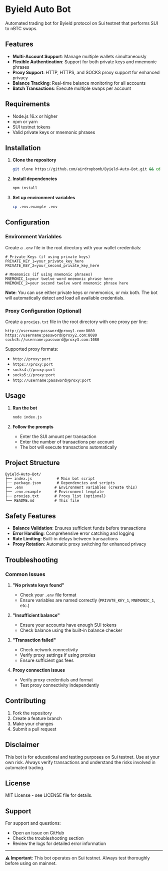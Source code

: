 # Byield Auto Bot

Automated trading bot for Byield protocol on Sui testnet that performs SUI to nBTC swaps.

## Features

- **Multi-Account Support**: Manage multiple wallets simultaneously
- **Flexible Authentication**: Support for both private keys and mnemonic phrases
- **Proxy Support**: HTTP, HTTPS, and SOCKS proxy support for enhanced privacy
- **Balance Tracking**: Real-time balance monitoring for all accounts
- **Batch Transactions**: Execute multiple swaps per account

## Requirements

- Node.js 16.x or higher
- npm or yarn
- SUI testnet tokens
- Valid private keys or mnemonic phrases

## Installation

1. **Clone the repository**
   ```bash
   git clone https://github.com/airdropbomb/Byield-Auto-Bot.git && cd Byield-Auto-Bot
   ```

2. **Install dependencies**
   ```bash
   npm install
   ```

3. **Set up environment variables**
   ```bash
   cp .env.example .env
   ```

## Configuration

### Environment Variables

Create a `.env` file in the root directory with your wallet credentials:

```env
# Private Keys (if using private keys)
PRIVATE_KEY_1=your_private_key_here
PRIVATE_KEY_2=your_second_private_key_here

# Mnemonics (if using mnemonic phrases)
MNEMONIC_1=your twelve word mnemonic phrase here
MNEMONIC_2=your second twelve word mnemonic phrase here
```

**Note**: You can use either private keys or mnemonics, or mix both. The bot will automatically detect and load all available credentials.

### Proxy Configuration (Optional)

Create a `proxies.txt` file in the root directory with one proxy per line:

```
http://username:password@proxy1.com:8080
https://username:password@proxy2.com:8080
socks5://username:password@proxy3.com:1080
```

Supported proxy formats:
- `http://proxy:port`
- `https://proxy:port`
- `socks4://proxy:port`
- `socks5://proxy:port`
- `http://username:password@proxy:port`

## Usage

1. **Run the bot**
   ```bash
   node index.js
   ```

2. **Follow the prompts**
   - Enter the SUI amount per transaction
   - Enter the number of transactions per account
   - The bot will execute transactions automatically

## Project Structure

```
Byield-Auto-Bot/
├── index.js           # Main bot script
├── package.json       # Dependencies and scripts
├── .env              # Environment variables (create this)
├── .env.example      # Environment template
├── proxies.txt       # Proxy list (optional)
└── README.md         # This file
```

## Safety Features

- **Balance Validation**: Ensures sufficient funds before transactions
- **Error Handling**: Comprehensive error catching and logging
- **Rate Limiting**: Built-in delays between transactions
- **Proxy Rotation**: Automatic proxy switching for enhanced privacy


## Troubleshooting

### Common Issues

1. **"No private keys found"**
   - Check your `.env` file format
   - Ensure variables are named correctly (`PRIVATE_KEY_1`, `MNEMONIC_1`, etc.)

2. **"Insufficient balance"**
   - Ensure your accounts have enough SUI tokens
   - Check balance using the built-in balance checker

3. **"Transaction failed"**
   - Check network connectivity
   - Verify proxy settings if using proxies
   - Ensure sufficient gas fees

4. **Proxy connection issues**
   - Verify proxy credentials and format
   - Test proxy connectivity independently

## Contributing

1. Fork the repository
2. Create a feature branch
3. Make your changes
4. Submit a pull request

## Disclaimer

This bot is for educational and testing purposes on Sui testnet. Use at your own risk. Always verify transactions and understand the risks involved in automated trading.

## License

MIT License - see LICENSE file for details.

## Support

For support and questions:
- Open an issue on GitHub
- Check the troubleshooting section
- Review the logs for detailed error information

---

**⚠️ Important**: This bot operates on Sui testnet. Always test thoroughly before using on mainnet.

